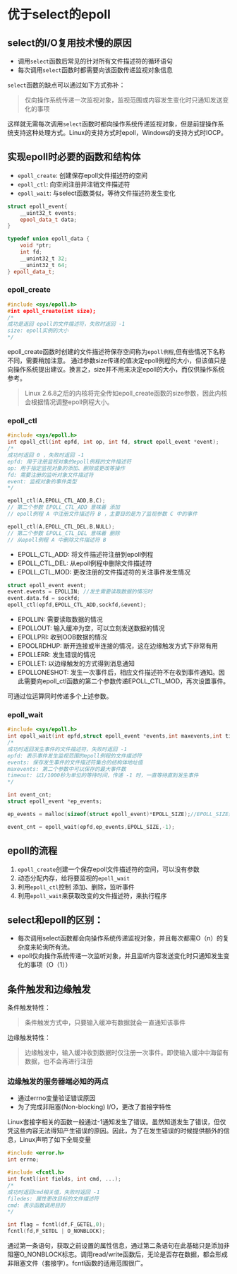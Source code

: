 <!--
 * @Author: your name
 * @Date: 2021-09-23 15:02:55
 * @LastEditTime: 2021-09-24 11:00:23
 * @LastEditors: Please set LastEditors
 * @Description: In User Settings Edit
 * @FilePath: /workspace/Studynote/网络开发笔记·/第十七章-优于select的epoll.md
-->
# 优于select的epoll

## select的I/O复用技术慢的原因

+ 调用``select``函数后常见的针对所有文件描述符的循环语句
+ 每次调用``select``函数时都需要向该函数传递监视对象信息

``select``函数的缺点可以通过如下方式弥补：
> 仅向操作系统传递一次监视对象，监视范围或内容发生变化时只通知发送变化的事项

这样就无需每次调用``select``函数时都向操作系统传递监视对象，但是前提操作系统支持这种处理方式。Linux的支持方式时epoll，Windows的支持方式时IOCP。

## 实现epoll时必要的函数和结构体

+ ``epoll_create``: 创建保存epoll文件描述符的空间
+ ``epoll_ctl``: 向空间注册并注销文件描述符
+ ``epoll_wait``: 与select函数类似，等待文件描述符发生变化
  
```cpp
struct epoll_event{
    __uint32_t events;
    epool_data_t data;
}

typedef union epoll_data {
    void *ptr;
    int fd;
    __unint32_t 32;
    __unint32_t 64;
} epoll_data_t;
```

### epoll_create

```cpp
#include <sys/epoll.h>
#int epoll_create(int size);
/*
成功是返回 epoll的文件描述符，失败时返回 -1
size: epoll实例的大小
*/
```
epoll_create函数时创建的文件描述符保存空间称为``epoll例程``,但有些情况下名称不同，需要稍加注意。
通过参数size传递的值决定epoll例程的大小，但该值只是向操作系统提出建议。换言之，size并不用来决定epoll的大小，而仅供操作系统参考。

> Linux 2.6.8之后的内核将完全传如epoll_create函数的size参数，因此内核会根据情况调整epoll例程大小。

### epoll_ctl

```cpp
#include <sys/epoll.h>
int epoll_ctl(int epfd, int op, int fd, struct epoll_event *event);
/*
成功时返回 0 ，失败时返回 -1
epfd: 用于注册监视对象的epoll例程的文件描述符
op: 用于指定监视对象的添加、删除或更改等操作
fd: 需要注册的监听对象文件描述符
event: 监视对象的事件类型
*/
```

```cpp
epoll_ctl(A,EPOLL_CTL_ADD,B,C);
// 第二个参数 EPOLL_CTL_ADD 意味着 添加
// epoll例程 A 中注册文件描述符 B ，主要目的是为了监视参数 C 中的事件

epoll_ctl(A,EPOLL_CTL_DEL,B,NULL);
// 第二个参数 EPOLL_CTL_DEL 意味着 删除
// 从epoll例程 A 中删除文件描述符 B
```

+ EPOLL_CTL_ADD: 将文件描述符注册到epoll例程
+ EPOLL_CTL_DEL: 从epoll例程中删除文件描述符
+ EPOLL_CTL_MOD: 更改注册的文件描述符的关注事件发生情况
  
```cpp
struct epoll_event event;
event.events = EPOLLIN; //发生需要读取数据的情况时
event.data.fd = sockfd;
epoll_ctl(epfd,EPOLL_CTL_ADD,sockfd,&event);
```

+ EPOLLIN: 需要读取数据的情况
+ EPOLLOUT: 输入缓冲为空，可以立刻发送数据的情况
+ EPOLLPRI: 收到OOB数据的情况
+ EPOOLRDHUP: 断开连接或半连接的情况，这在边缘触发方式下非常有用
+ EPOLLERR: 发生错误的情况
+ EPOLLET: 以边缘触发的方式得到消息通知
+ EPOLLONESHOT: 发生一次事件后，相应文件描述符不在收到事件通知。因此需要向epoll_ctl函数的第二个参数传递EPOLL_CTL_MOD，再次设置事件。

可通过位运算同时传递多个上述参数。

### epoll_wait

```cpp
#include <sys/epoll.h>
int epoll_wait(int epfd,struct epoll_event *events,int maxevents,int timeout);
/*
成功时返回发生事件的文件描述符，失败时返回 -1
epfd: 表示事件发生监视范围的epoll例程的文件描述符
events: 保存发生事件的文件描述符集合的结构体地址值
maxevents: 第二个参数中可以保存的最大事件数
timeout: 以1/1000秒为单位的等待时间，传递 -1 时，一直等待直到发生事件
*/
```

```cpp
int event_cnt;
struct epoll_event *ep_events;

ep_events = malloc(sizeof(struct epoll_event)*EPOLL_SIZE);//EPOLL_SIZE是宏常量

event_cnt = epoll_wait(epfd,ep_events,EPOLL_SIZE,-1);
```

## epoll的流程

1. ``epoll_create``创建一个保存epoll文件描述符的空间，可以没有参数
2. 动态分配内存，给将要监视的``epoll_wait``
3. 利用``epoll_ctl``控制 添加、删除，监听事件
4. 利用``epoll_wait``来获取改变的文件描述符，来执行程序
   
## select和epoll的区别：

+ 每次调用select函数都会向操作系统传递监视对象，并且每次都需O（n）的复杂度来轮询所有流。
+ epoll仅向操作系统传递一次监听对象，并且监听内容发送变化时只通知发生变化的事项（O（1））

## 条件触发和边缘触发

条件触发特性：
> 条件触发方式中，只要输入缓冲有数据就会一直通知该事件

边缘触发特性：
> 边缘触发中，输入缓冲收到数据时仅注册一次事件。即使输入缓冲中海留有数据，也不会再进行注册


### 边缘触发的服务器端必知的两点

+ 通过errno变量验证错误原因
+ 为了完成非阻塞(Non-blocking) I/O，更改了套接字特性

Linux套接字相关的函数一般通过-1通知发生了错误。虽然知道发生了错误，但仅凭这些内容无法得知产生错误的原因。因此，为了在发生错误的时候提供额外的信息，Linux声明了如下全局变量

```cpp
#include <error.h>
int errno;
```

```cpp
#include <fcntl.h>
int fcntl(int fields, int cmd, ...);
/*
成功时返回cmd相关值，失败时返回 -1
filedes: 属性更改目标的文件描述符
cmd: 表示函数调用目的
*/
```

```cpp
int flag = fcntl(df,F_GETEL,0);
fcntl(fd,F_SETDL | O_NONBLOCK);
```
通过第一条语句，获取之前设置的属性信息，通过第二条语句在此基础只是添加非阻塞O_NONBLOCK标志。调用read/write函数后，无论是否存在数据，都会形成非阻塞文件（套接字）。fcntl函数的适用范围很广。